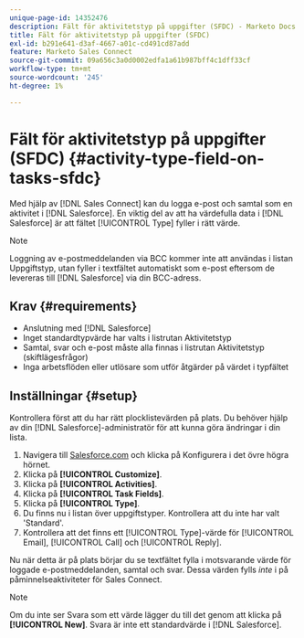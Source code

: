 ```yaml
---
unique-page-id: 14352476
description: Fält för aktivitetstyp på uppgifter (SFDC) - Marketo Docs - produktdokumentation
title: Fält för aktivitetstyp på uppgifter (SFDC)
exl-id: b291e641-d3af-4667-a01c-cd491cd87add
feature: Marketo Sales Connect
source-git-commit: 09a656c3a0d0002edfa1a61b987bff4c1dff33cf
workflow-type: tm+mt
source-wordcount: '245'
ht-degree: 1%

---
```


# Fält för aktivitetstyp på uppgifter (SFDC) {#activity-type-field-on-tasks-sfdc}

Med hjälp av [!DNL Sales Connect] kan du logga e-post och samtal som en aktivitet i [!DNL Salesforce]. En viktig del av att ha värdefulla data i [!DNL Salesforce] är att fältet [!UICONTROL Type] fyller i rätt värde.

>[!NOTE]
>
>Loggning av e-postmeddelanden via BCC kommer inte att användas i listan Uppgiftstyp, utan fyller i textfältet automatiskt som e-post eftersom de levereras till [!DNL Salesforce] via din BCC-adress.

## Krav {#requirements}

* Anslutning med [!DNL Salesforce]
* Inget standardtypvärde har valts i listrutan Aktivitetstyp
* Samtal, svar och e-post måste alla finnas i listrutan Aktivitetstyp (skiftlägesfrågor)
* Inga arbetsflöden eller utlösare som utför åtgärder på värdet i typfältet

## Inställningar {#setup}

Kontrollera först att du har rätt plocklistevärden på plats. Du behöver hjälp av din [!DNL Salesforce]-administratör för att kunna göra ändringar i din lista.

1. Navigera till [Salesforce.com](https://salesforce.com) och klicka på Konfigurera i det övre högra hörnet.
1. Klicka på **[!UICONTROL Customize]**.
1. Klicka på **[!UICONTROL Activities]**.
1. Klicka på **[!UICONTROL Task Fields]**.
1. Klicka på **[!UICONTROL Type]**.
1. Du finns nu i listan över uppgiftstyper. Kontrollera att du inte har valt &#39;Standard&#39;.
1. Kontrollera att det finns ett [!UICONTROL Type]-värde för [!UICONTROL Email], [!UICONTROL Call] och [!UICONTROL Reply].

Nu när detta är på plats börjar du se textfältet fylla i motsvarande värde för loggade e-postmeddelanden, samtal och svar. Dessa värden fylls _inte_ i på påminnelseaktiviteter för Sales Connect.

>[!NOTE]
>
>Om du inte ser Svara som ett värde lägger du till det genom att klicka på **[!UICONTROL New]**. Svara är inte ett standardvärde i [!DNL Salesforce].

